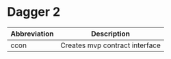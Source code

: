 #  Dagger 2

| Abbreviation | Description |
| --- | --- |
| ccon | Creates mvp contract interface |
